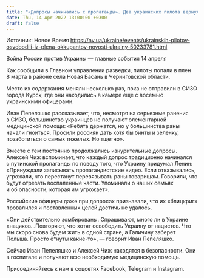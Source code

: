 ```yaml
---
title: "«Допросы начинались с пропаганды». Два украинских пилота вернулись из плена российских оккупантов"
date: Thu, 14 Apr 2022 13:00:00 +0300
draft: false
---
```

Источник: Новое Время https://nv.ua/ukraine/events/ukrainskih-pilotov-osvobodili-iz-plena-okkupantov-novosti-ukrainy-50233781.html


Война России против Украины — главные события 14 апреля

Как сообщили в Главном управлении разведки, пилоты попали в плен 8 марта в районе села Новая Басань в Черниговской области.

Место их содержания меняли несколько раз, пока не отправили в СИЗО города Курск, где они находились в камере еще с восемью украинскими офицерами.

Иван Пепеляшко рассказывает, что, несмотря на серьезные ранения в СИЗО, большинство украинцев не получают элементарной медицинской помощи: «Ребята держатся, но у большинства раны начали гноиться. Просили россиян дать хотя бы бинты и зеленку, позаботиться о самых тяжелых. Но тщетно».

Вместе с тем постоянно продолжались изнурительные допросы. Алексей Чиж вспоминает, что каждый допрос традиционно начинался с путинской пропаганды по поводу того, что Украину придумал Ленин: «Принуждали записывать пропагандистские видео. Если отказывались, угрожали, что перестанут перевязывать раны товарищам. Говорили, что будут отрезать воспаленные части. Упоминали о наших семьях и об опасности, которая им угрожает».

Российские офицеры даже при допросах признавали, что их «блицкриг» провалился и поставленных целей достичь не удалось.

«Они действительно зомбированы. Спрашивают, много ли в Украине «нациков…Повторяют, что хотят освободить Украину от нацистов. Что мы скоро снова будем жить в одной стране, а Галичину заберет Польша. Просто ё*нуты какие-то», — говорит Иван Пепеляшко.

Сейчас Иван Пепеляшко и Алексей Чиж находятся в безопасности. Они в госпитале и получают всю необходимую медицинскую помощь.

Присоединяйтесь к нам в соцсетях Facebook, Telegram и Instagram.
